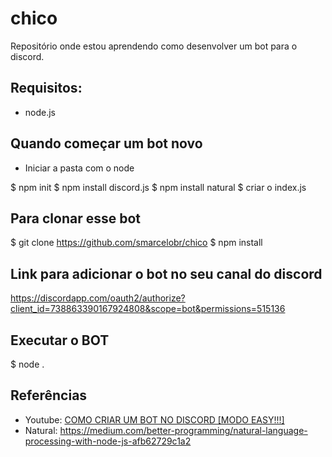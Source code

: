 # chico
Repositório onde estou aprendendo como desenvolver um bot para o discord.

## Requisitos:
  - node.js
  
## Quando começar um bot novo
  - Iniciar a pasta com o node
  
  $ npm init
  $ npm install discord.js
  $ npm install natural
  $ criar o index.js  
  
## Para clonar esse bot

  $ git clone https://github.com/smarcelobr/chico
  $ npm install
  
## Link para adicionar o bot no seu canal do discord

https://discordapp.com/oauth2/authorize?client_id=738863390167924808&scope=bot&permissions=515136

## Executar o BOT

   $ node .
  
## Referências

- Youtube: [COMO CRIAR UM BOT NO DISCORD \[MODO EASY!!!\]](https://www.youtube.com/watch?v=L2QgVT-I67w)
- Natural: https://medium.com/better-programming/natural-language-processing-with-node-js-afb62729c1a2
